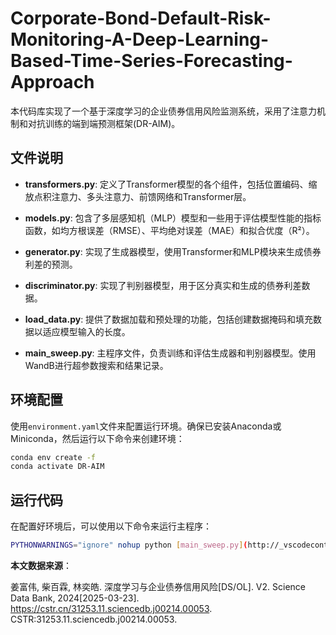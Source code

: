 # Corporate-Bond-Default-Risk-Monitoring-A-Deep-Learning-Based-Time-Series-Forecasting-Approach

本代码库实现了一个基于深度学习的企业债券信用风险监测系统，采用了注意力机制和对抗训练的端到端预测框架(DR-AIM)。

## 文件说明

- **transformers.py**: 定义了Transformer模型的各个组件，包括位置编码、缩放点积注意力、多头注意力、前馈网络和Transformer层。

- **models.py**: 包含了多层感知机（MLP）模型和一些用于评估模型性能的指标函数，如均方根误差（RMSE）、平均绝对误差（MAE）和拟合优度（R²）。

- **generator.py**: 实现了生成器模型，使用Transformer和MLP模块来生成债券利差的预测。

- **discriminator.py**: 实现了判别器模型，用于区分真实和生成的债券利差数据。

- **load_data.py**: 提供了数据加载和预处理的功能，包括创建数据掩码和填充数据以适应模型输入的长度。

- **main_sweep.py**: 主程序文件，负责训练和评估生成器和判别器模型。使用WandB进行超参数搜索和结果记录。

## 环境配置

使用`environment.yaml`文件来配置运行环境。确保已安装Anaconda或Miniconda，然后运行以下命令来创建环境：

```bash
conda env create -f 
conda activate DR-AIM
```

## 运行代码
在配置好环境后，可以使用以下命令来运行主程序：
```bash
PYTHONWARNINGS="ignore" nohup python [main_sweep.py](http://_vscodecontentref_/1) > log/runing_result.log 2>&1 &
```

**本文数据来源**：

姜富伟, 柴百霖, 林奕皓. 深度学习与企业债券信用风险[DS/OL]. V2. Science Data Bank, 2024[2025-03-23]. https://cstr.cn/31253.11.sciencedb.j00214.00053. CSTR:31253.11.sciencedb.j00214.00053.
